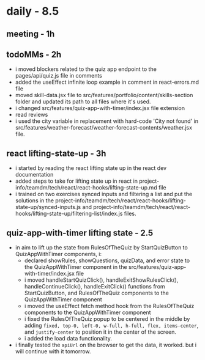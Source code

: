 # daily - 8.5

## meeting - 1h

## todoMMs - 2h
* i moved blockers related to the quiz app endpoint to the pages/api/quiz.js file in comments
* added the useEffect infinite loop example in comment in  react-errors.md file
* moved skill-data.jsx file to src/features/portfolio/content/skills-section folder and updated its path to all files where it's used.
* i changed src/features/quiz-app-with-timer/index.jsx file extension
* read reviews 
* i used the city variable in replacement with hard-code 'City not found' in src/features/weather-forecast/weather-forecast-contents/weather.jsx file.

## react lifting-state-up - 3h
* i started by reading the react lifting state up in the react dev documentation
* added steps to take for lifting state up in react in project-info/teamdm/tech/react/react-hooks/lifting-state-up.md file
* i trained on two exercises synced inputs and filtering a list and put the solutions in the project-info/teamdm/tech/react/react-hooks/lifting-state-up/synced-inputs.js and project-info/teamdm/tech/react/react-hooks/lifting-state-up/filtering-list/index.js files.

## quiz-app-with-timer lifting state - 2.5
* in aim to lift up the state from RulesOfTheQuiz by StartQuizButton to QuizAppWithTimer components, i:
  * declared showRules, showQuestions, quizData, and error state to the QuizAppWithTimer component in the src/features/quiz-app-with-timer/index.jsx file
  * i moved handleStartQuizClick(), handleExitShowRulesClick(), handleContinueClick(), handleExitClick() functions from StartQuizButton, and RulesOfTheQuiz components to the QuizAppWithTimer component
  * i moved the useEffect fetch method hook from the RulesOfTheQuiz components to the QuizAppWithTimer component
  * i fixed the RulesOfTheQuiz popup to be centered in the middle by adding `fixed, top-0, left-0, w-full, h-full, flex, items-center`, and `justify-center` to position it in the center of the screen.
  * i added the load data functionality.
* i finally tested the `apiUrl` on the browser to get the data, it worked. but i will continue with it tomorrow. 
